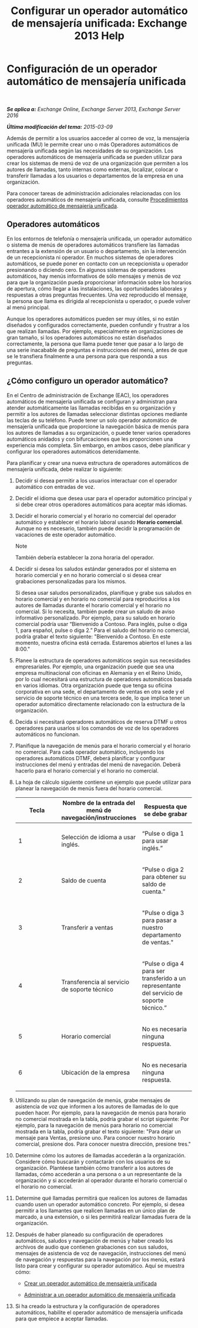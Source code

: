 ﻿---
title: 'Configurar un operador automático de mensajería unificada: Exchange 2013 Help'
TOCTitle: Configuración de un operador automático de mensajería unificada
ms:assetid: 0a3492f8-8aba-4904-96fd-6e023175012a
ms:mtpsurl: https://technet.microsoft.com/es-es/library/JJ673508(v=EXCHG.150)
ms:contentKeyID: 49895461
ms.date: 04/23/2018
mtps_version: v=EXCHG.150
ms.translationtype: HT
---

# Configuración de un operador automático de mensajería unificada

 

_**Se aplica a:** Exchange Online, Exchange Server 2013, Exchange Server 2016_

_**Última modificación del tema:** 2015-03-09_

Además de permitir a los usuarios aacceder al correo de voz, la mensajería unificada (MU) le permite crear uno o más Operadores automáticos de mensajería unificada según las necesidades de su organización. Los operadores automáticos de mensajería unificada se pueden utilizar para crear los sistemas de menú de voz de una organización que permiten a los autores de llamadas, tanto internas como externas, localizar, colocar o transferir llamadas a los usuarios o departamentos de la empresa en una organización.

Para conocer tareas de administración adicionales relacionadas con los operadores automáticos de mensajería unificada, consulte [Procedimientos operador automático de mensajería unificada](um-auto-attendant-procedures-exchange-2013-help.md).

## Operadores automáticos

En los entornos de telefonía o mensajería unificada, un operador automático o sistema de menús de operadores automáticos transfiere las llamadas entrantes a la extensión de un usuario o departamento, sin la intervención de un recepcionista ni operador. En muchos sistemas de operadores automáticos, se puede poner en contacto con un recepcionista u operador presionando o diciendo cero. En algunos sistemas de operadores automáticos, hay menús informativos de sólo mensajes y menús de voz para que la organización pueda proporcionar información sobre los horarios de apertura, cómo llegar a las instalaciones, las oportunidades laborales y respuestas a otras preguntas frecuentes. Una vez reproducido el mensaje, la persona que llama es dirigida al recepcionista u operador, o puede volver al menú principal.

Aunque los operadores automáticos pueden ser muy útiles, si no están diseñados y configurados correctamente, pueden confundir y frustrar a los que realizan llamadas. Por ejemplo, especialmente en organizaciones de gran tamaño, si los operadores automáticos no están diseñados correctamente, la persona que llama puede tener que pasar a lo largo de una serie inacabable de preguntas e instrucciones del menú, antes de que se le transfiera finalmente a una persona para que responda a sus preguntas.

## ¿Cómo configuro un operador automático?

En el Centro de administración de Exchange (EAC), los operadores automáticos de mensajería unificada se configuran y administran para atender automáticamente las llamadas recibidas en su organización y permitir a los autores de llamadas seleccionar distintas opciones mediante las teclas de su teléfono. Puede tener un solo operador automático de mensajería unificada que proporcione la navegación básica de menús para los autores de llamadas a su organización, o puede tener varios operadores automáticos anidados y con bifurcaciones que les proporcionen una experiencia más completa. Sin embargo, en ambos casos, debe planificar y configurar los operadores automáticos detenidamente.

Para planificar y crear una nueva estructura de operadores automáticos de mensajería unificada, debe realizar lo siguiente:

1.  Decidir si desea permitir a los usuarios interactuar con el operador automático con entradas de voz.

2.  Decidir el idioma que desea usar para el operador automático principal y si debe crear otros operadores automáticos para aceptar más idiomas.

3.  Decidir el horario comercial y el horario no comercial del operador automático y establecer el horario laboral usando **Horario comercial**. Aunque no es necesario, también puede decidir la programación de vacaciones de este operador automático.
    

    > [!NOTE]
    > También debería establecer la zona horaria del operador.



4.  Decidir si desea los saludos estándar generados por el sistema en horario comercial y en no horario comercial o si desea crear grabaciones personalizadas para los mismos.
    
    Si desea usar saludos personalizados, planifique y grabe sus saludos en horario comercial y en horario no comercial para reproducirlos a los autores de llamadas durante el horario comercial y el horario no comercial. Si lo necesita, también puede crear un saludo de aviso informativo personalizado. Por ejemplo, para su saludo en horario comercial podría usar “Bienvenido a Contoso. Para inglés, pulse o diga 1, para español, pulse o diga 2.” Para el saludo del horario no comercial, podría grabar el texto siguiente: "Bienvenido a Contoso. En este momento, nuestra oficina está cerrada. Estaremos abiertos el lunes a las 8:00."

5.  Planee la estructura de operadores automáticos según sus necesidades empresariales. Por ejemplo, una organización puede que sea una empresa multinacional con oficinas en Alemania y en el Reino Unido, por lo cual necesitará una estructura de operadores automáticos basada en varios idiomas. Otra organización puede que tenga su oficina corporativa en una sede, el departamento de ventas en otra sede y el servicio de soporte técnico en una tercera sede, lo que implica tener un operador automático directamente relacionado con la estructura de la organización.

6.  Decida si necesitará operadores automáticos de reserva DTMF u otros operadores para usarlos si los comandos de voz de los operadores automáticos no funcionan.

7.  Planifique la navegación de menús para el horario comercial y el horario no comercial. Para cada operador automático, incluyendo los operadores automáticos DTMF, deberá planificar y configurar instrucciones del menú y entradas del menú de navegación. Deberá hacerlo para el horario comercial y el horario no comercial.

8.  La hoja de cálculo siguiente contiene un ejemplo que puede utilizar para planear la navegación de menús fuera del horario comercial.
    
    
    <table>
    <colgroup>
    <col style="width: 33%" />
    <col style="width: 33%" />
    <col style="width: 33%" />
    </colgroup>
    <thead>
    <tr class="header">
    <th><strong>Tecla</strong></th>
    <th><strong>Nombre de la entrada del menú de navegación/instrucciones</strong></th>
    <th><strong>Respuesta que se debe grabar</strong></th>
    </tr>
    </thead>
    <tbody>
    <tr class="odd">
    <td><p>1</p></td>
    <td><p>Selección de idioma a usar inglés.</p></td>
    <td><p>“Pulse o diga 1 para usar inglés.”</p></td>
    </tr>
    <tr class="even">
    <td><p>2</p></td>
    <td><p>Saldo de cuenta</p></td>
    <td><p>“Pulse o diga 2 para obtener su saldo de cuenta.”</p></td>
    </tr>
    <tr class="odd">
    <td><p>3</p></td>
    <td><p>Transferir a ventas</p></td>
    <td><p>&quot;Pulse o diga 3 para pasar a nuestro departamento de ventas.&quot;</p></td>
    </tr>
    <tr class="even">
    <td><p>4</p></td>
    <td><p>Transferencia al servicio de soporte técnico</p></td>
    <td><p>“Pulse o diga 4 para ser transferido a un representante del servicio de soporte técnico.”</p></td>
    </tr>
    <tr class="odd">
    <td><p>5</p></td>
    <td><p>Horario comercial</p></td>
    <td><p>No es necesaria ninguna respuesta.</p></td>
    </tr>
    <tr class="even">
    <td><p>6</p></td>
    <td><p>Ubicación de la empresa</p></td>
    <td><p>No es necesaria ninguna respuesta.</p></td>
    </tr>
    </tbody>
    </table>


9.  Utilizando su plan de navegación de menús, grabe mensajes de asistencia de voz que informen a los autores de llamadas de lo que pueden hacer. Por ejemplo, para la navegación de menús para horario no comercial mostrada en la tabla, podría grabar el script siguiente: Por ejemplo, para la navegación de menús para horario no comercial mostrada en la tabla, podría grabar el texto siguiente: "Para dejar un mensaje para Ventas, presione uno. Para conocer nuestro horario comercial, presione dos. Para conocer nuestra dirección, presione tres."

10. Determine cómo los autores de llamadas accederán a la organización. Considere cómo buscarán y contactarán con los usuarios de su organización. Plantéese también cómo transferir a los autores de llamadas, cómo accederán a una persona o a un representante de la organización y si accederán al operador durante el horario comercial o el horario no comercial.

11. Determine qué llamadas permitirá que realicen los autores de llamadas cuando usen un operador automático concreto. Por ejemplo, si desea permitir a los llamantes que realicen llamadas en un único plan de marcado, a una extensión, o si les permitirá realizar llamadas fuera de la organización.

12. Después de haber planeado su configuración de operadores automáticos, saludos y navegación de menús y haber creado los archivos de audio que contienen grabaciones con sus saludos, mensajes de asistencia de voz de navegación, instrucciones del menú de navegación y respuestas para la navegación por los menús, estará listo para crear y configurar su operador automático. Aquí se muestra cómo:
    
      - [Crear un operador automático de mensajería unificada](create-a-um-auto-attendant-exchange-2013-help.md)
    
      - [Administrar a un operador automático de mensajería unificada](manage-a-um-auto-attendant-exchange-2013-help.md)

13. Si ha creado la estructura y la configuración de operadores automáticos, habilite el operador automático de mensajería unificada para que empiece a aceptar llamadas.

